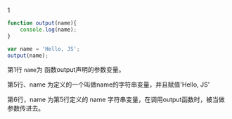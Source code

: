 1

```javascript
function output(name){
    console.log(name);
}

var name = 'Hello, JS';
output(name);
```

第1行 `name`为 函数output声明的参数变量。

第5行、name 为定义的一个叫做name的字符串变量，并且赋值'Hello, JS'

第6行，name 为第5行定义的 name 字符串变量，在调用output函数时，被当做参数传进去。

